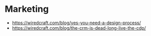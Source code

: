 # Marketing

* https://wiredcraft.com/blog/yes-you-need-a-design-process/
* https://wiredcraft.com/blog/the-crm-is-dead-long-live-the-cdp/